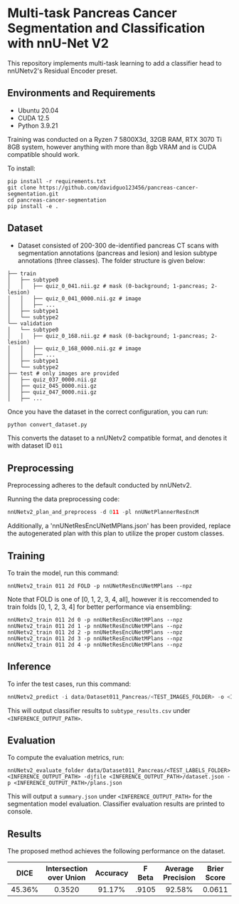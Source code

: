 # Multi-task Pancreas Cancer Segmentation and Classification with nnU-Net V2

This repository implements multi-task learning to add a classifier head to nnUNetv2's Residual Encoder preset.

## Environments and Requirements

- Ubuntu 20.04
- CUDA 12.5
- Python 3.9.21

Training was conducted on a Ryzen 7 5800X3d, 32GB RAM, RTX 3070 Ti 8GB system, however anything with more than 8gb VRAM and is CUDA compatible should work.

To install:

```setup
pip install -r requirements.txt
git clone https://github.com/davidguo123456/pancreas-cancer-segmentation.git
cd pancreas-cancer-segmentation
pip install -e .
```

## Dataset

- Dataset consisted of 200-300 de-identified pancreas CT scans with segmentation annotations (pancreas and lesion) and
lesion subtype annotations (three classes). The folder structure is given below:
```
├── train
│   ├── subtype0
│   │   ├── quiz_0_041.nii.gz # mask (0-background; 1-pancreas; 2-lesion)
│   │   ├── quiz_0_041_0000.nii.gz # image
│   │   ├── ...
│   ├── subtype1
│   └── subtype2
└── validation
│   └── subtype0
│   │   ├── quiz_0_168.nii.gz # mask (0-background; 1-pancreas; 2-lesion)
│   │   ├── quiz_0_168_0000.nii.gz # image
│   │   ├── ...
│   ├── subtype1
│   └── subtype2
├── test # only images are provided
│   ├── quiz_037_0000.nii.gz
│   ├── quiz_045_0000.nii.gz
│   ├── quiz_047_0000.nii.gz
│   ├── ...
```

Once you have the dataset in the correct configuration, you can run:

```python
python convert_dataset.py
```
This converts the dataset to a nnUNetv2 compatible format, and denotes it with dataset ID `011`

## Preprocessing

Preprocessing adheres to the default conducted by nnUNetv2.

Running the data preprocessing code:

```python
nnUNetv2_plan_and_preprocess -d 011 -pl nnUNetPlannerResEncM 
```

Additionally, a 'nnUNetResEncUNetMPlans.json' has been provided, replace the autogenerated plan with this plan to utilize the proper custom classes.

## Training

To train the model, run this command:

```train
nnUNetv2_train 011 2d FOLD -p nnUNetResEncUNetMPlans --npz
```
Note that FOLD is one of [0, 1, 2, 3, 4, all], however it is reccomended to train folds [0, 1, 2, 3, 4] for better performance via ensembling:

```
nnUNetv2_train 011 2d 0 -p nnUNetResEncUNetMPlans --npz
nnUNetv2_train 011 2d 1 -p nnUNetResEncUNetMPlans --npz
nnUNetv2_train 011 2d 2 -p nnUNetResEncUNetMPlans --npz
nnUNetv2_train 011 2d 3 -p nnUNetResEncUNetMPlans --npz
nnUNetv2_train 011 2d 4 -p nnUNetResEncUNetMPlans --npz
```

## Inference

To infer the test cases, run this command:

```python
nnUNetv2_predict -i data/Dataset011_Pancreas/<TEST_IMAGES_FOLDER> -o <INFERENCE_OUTPUT_PATH> -d 011 -c 2d -p nnUNetResEncUNetMPlans
```
This will output classifier results to `subtype_results.csv` under `<INFERENCE_OUTPUT_PATH>`.


## Evaluation

To compute the evaluation metrics, run:

```eval
nnUNetv2_evaluate_folder data/Dataset011_Pancreas/<TEST_LABELS_FOLDER> <INFERENCE_OUTPUT_PATH> -djfile <INFERENCE_OUTPUT_PATH>/dataset.json -p <INFERENCE_OUTPUT_PATH>/plans.json
```
This will output a `summary.json` under `<INFERENCE_OUTPUT_PATH>` for the segmentation model evaluation. Classifier evaluation results are printed to console.


## Results

The proposed method achieves the following performance on the dataset.

|  DICE  | Intersection over Union | Accuracy | F Beta | Average Precision | Brier Score |
| :----: | :---------------------: |:--------:|:------:|:-----------------:|:-----------:|
| 45.36% |         0.3520          |  91.17%  | .9105  |      92.58%       |   0.0611    |

